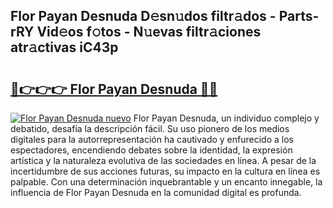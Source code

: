## Flor Payan Desnuda D𝚎sn𝚞dos filtr𝚊dos - Parts-rRY Vid𝚎os f𝚘tos - N𝚞evas filtr𝚊ciones atr𝚊ctivas iC43p

# <h2><a href="http://mb0x8g.tromn.icu/?c=Flor+Payan+Desnuda">🔗👉👉👉 Flor Payan Desnuda 🔗🔗</a></h2>

[![Flor Payan Desnuda nuevo](https://i.imgur.com/pEAQMta.gif)](http://mb0x8g.tromn.icu/?c=Flor+Payan+Desnuda)
Flor Payan Desnuda, un individuo complejo y debatido, desafía la descripción fácil. Su uso pionero de los medios digitales para la autorrepresentación ha cautivado y enfurecido a los espectadores, encendiendo debates sobre la identidad, la expresión artística y la naturaleza evolutiva de las sociedades en línea. A pesar de la incertidumbre de sus acciones futuras, su impacto en la cultura en línea es palpable. Con una determinación inquebrantable y un encanto innegable, la influencia de Flor Payan Desnuda en la comunidad digital es profunda.
